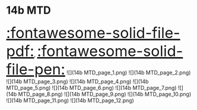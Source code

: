 # 14b MTD
<a href="../14b MTD.pdf" style="font-size: 40px;">   :fontawesome-solid-file-pdf:</a>,
<a href="../14b MTD.html" style="font-size: 40px;">    :fontawesome-solid-file-pen:</a>
![](14b MTD_page_1.png)
![](14b MTD_page_2.png)
![](14b MTD_page_3.png)
![](14b MTD_page_4.png)
![](14b MTD_page_5.png)
![](14b MTD_page_6.png)
![](14b MTD_page_7.png)
![](14b MTD_page_8.png)
![](14b MTD_page_9.png)
![](14b MTD_page_10.png)
![](14b MTD_page_11.png)
![](14b MTD_page_12.png)

